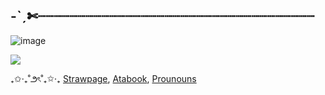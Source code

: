 ## -ˋˏ✄┈┈┈┈┈┈┈┈┈┈┈┈┈┈┈┈┈┈┈┈┈┈┈┈┈┈┈┈┈┈┈┈┈┈┈


![image](https://github.com/user-attachments/assets/806ebeae-d85e-4ce9-b839-b377b59707a9)

![](https://komarev.com/ghpvc/?username=Moiemon&color=blueviolet)


₊✩‧₊˚౨ৎ˚₊✩‧₊ [Strawpage](https://moximon.straw.page), [Atabook](https://moiemon.atabook.org/), [Prounouns](https://en.pronouns.page/@glaxianmoxn)
                                                          
                                                             



<!--0
**Moiemon/Moiemon** is a ✨ _special_ ✨ repository because its `README.md` (this file) appears on your GitHub profile.
Why u ship ShadAmy > They are the opposite of eachother, while Shadow is rude and somewhat cold, Amy is kind and sweet. They are kind of like the sun and moon, earth and sea, light and dark. Theres also many other cartoon/anime characters that has their dynamic


- 🔭 I’m currently working on ...
- 🌱 I’m currently learning ...
- 👯 I’m looking to collaborate on ...
- 🤔 I’m looking for help with ...
- 💬 Ask me about ...
- 📫 How to reach me: ...
- 😄 Pronouns: ...
- ⚡ Fun fact: ...
-->
